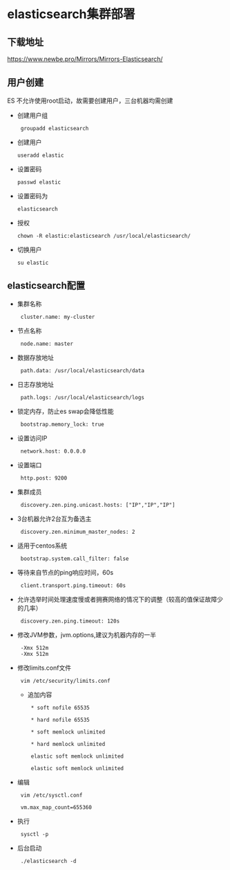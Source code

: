 # elasticsearch集群部署

## 下载地址
 https://www.newbe.pro/Mirrors/Mirrors-Elasticsearch/
## 用户创建
 ES 不允许使用root启动，故需要创建用户，三台机器均需创建
+ 创建用户组
    ````
     groupadd elasticsearch
    ````
* 创建用户
    ````
    useradd elastic
    ````
* 设置密码
    ````
    passwd elastic
    ````
* 设置密码为
    ````
    elasticsearch
    ````
* 授权
    ````
    chown -R elastic:elasticsearch /usr/local/elasticsearch/
    ````
* 切换用户
    ````
    su elastic
    ````
## elasticsearch配置

* 集群名称
    ````
     cluster.name: my-cluster
    ````
* 节点名称
    ````
     node.name: master
    ````
* 数据存放地址
    ````
     path.data: /usr/local/elasticsearch/data
    ````
* 日志存放地址
    ````
     path.logs: /usr/local/elasticsearch/logs
    ````
* 锁定内存，防止es swap会降低性能
    ````
     bootstrap.memory_lock: true
    ````
* 设置访问IP
    ````
     network.host: 0.0.0.0
    ````
* 设置端口
    ````
     http.post: 9200
    ````
* 集群成员
    ````
     discovery.zen.ping.unicast.hosts: ["IP","IP","IP"]
    ````
* 3台机器允许2台互为备选主
    ````
     discovery.zen.minimum_master_nodes: 2
    ````
* 适用于centos系统
    ````
     bootstrap.system.call_filter: false
    ````
* 等待来自节点的ping响应时间，60s
    ````
     client.transport.ping.timeout: 60s
    ````
* 允许选举时间处理速度慢或者拥赛网络的情况下的调整（较高的值保证故障少的几率）
    ````
     discovery.zen.ping.timeout: 120s
    ````
* 修改JVM参数，jvm.options,建议为机器内存的一半
    ````
     -Xmx 512m
     -Xmx 512m
    ````
+ 修改limits.conf文件
    ````
     vim /etc/security/limits.conf
    ````
    - 追加内容
        ````
         * soft nofile 65535
        
         * hard nofile 65535
        
         * soft memlock unlimited
        
         * hard memlock unlimited
        
         elastic soft memlock unlimited
        
         elastic soft memlock unlimited
        ````
* 编辑 
    ````
     vim /etc/sysctl.conf
    
     vm.max_map_count=655360
    
    ````
* 执行
    ````
     sysctl -p
    ````
* 后台启动
    ````
     ./elasticsearch -d
    
    ````